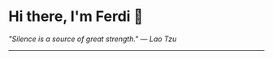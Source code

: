 <h1>Hi there, I'm Ferdi 👋</h1>

<p><em>
  "Silence is a source of great strength." — Lao Tzu
</em></p>

---
